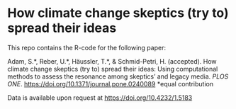 # How climate change skeptics (try to) spread their ideas

This repo contains the R-code for the following paper:

Adam, S.\*, Reber, U.\*, Häussler, T.\*, & Schmid-Petri, H. (accepted). How climate change skeptics (try to) spread their ideas: Using computational methods to assess the resonance among skeptics’ and legacy media. _PLOS ONE_. https://doi.org/10.1371/journal.pone.0240089	\*equal contribution

Data is available upon request at https://doi.org/10.4232/1.5183
